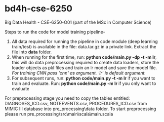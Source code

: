 # bd4h-cse-6250
Big Data Health - CSE-6250-O01 (part of the MSc in Computer Science)

Steps to run the code for model training pipeline-
1. All data required for running the pipeline in code module (deep learning train/test) is available in the file: data.tar.gz in a private link. Extract the file into **data** folder.
2. When running for the first time, run:  **python code/main.py -dp -t -m lr**, this will do data preprocessing required to create data loaders, store the loader objects as pkl files and train an lr model and save the model file. *For training CNN pass 'cnn' as argument. 'lr' is default argument.*
3. For subsequent runs, run: **python code/main.py -t -m lr** if you want to train and evaluate. Run: **python code/main.py -m lr** if you only want to evaluate

For preprocessing stage you need to copy the tables entitled: DIAGNOSES_ICD.csv, NOTEEVENTS.csv, PROCEDURES_ICD.csv from MIMIC III database into pre_processing\data folder. To start preprocessing please run pre_processing\src\main\scala\main.scala
